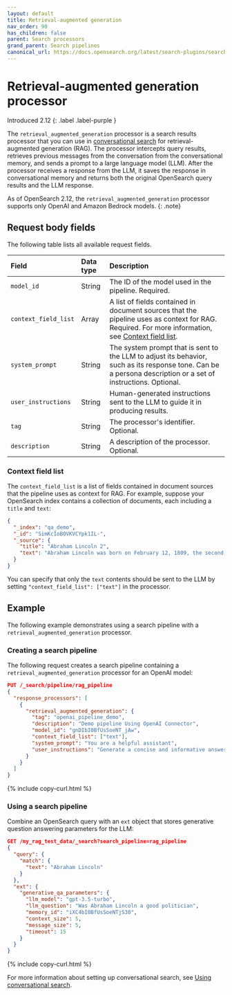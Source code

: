 ```yaml
---
layout: default
title: Retrieval-augmented generation
nav_order: 90
has_children: false
parent: Search processors
grand_parent: Search pipelines
canonical_url: https://docs.opensearch.org/latest/search-plugins/search-pipelines/rag-processor/
---
```


# Retrieval-augmented generation processor
Introduced 2.12
{: .label .label-purple }

The `retrieval_augmented_generation` processor is a search results processor that you can use in [conversational search]({{site.url}}{{site.baseurl}}/search-plugins/conversational-search/) for retrieval-augmented generation (RAG). The processor intercepts query results, retrieves previous messages from the conversation from the conversational memory, and sends a prompt to a large language model (LLM). After the processor receives a response from the LLM, it saves the response in conversational memory and returns both the original OpenSearch query results and the LLM response.

As of OpenSearch 2.12, the `retrieval_augmented_generation` processor supports only OpenAI and Amazon Bedrock models.
{: .note}

## Request body fields

The following table lists all available request fields.

Field | Data type | Description
:--- | :--- | :---
`model_id` | String | The ID of the model used in the pipeline. Required.
`context_field_list` | Array | A list of fields contained in document sources that the pipeline uses as context for RAG. Required. For more information, see [Context field list](#context-field-list). 
`system_prompt` | String | The system prompt that is sent to the LLM to adjust its behavior, such as its response tone. Can be a persona description or a set of instructions. Optional.
`user_instructions` | String | Human-generated instructions sent to the LLM to guide it in producing results. 
`tag` | String | The processor's identifier. Optional.
`description` | String | A description of the processor. Optional.

### Context field list

The `context_field_list` is a list of fields contained in document sources that the pipeline uses as context for RAG. For example, suppose your OpenSearch index contains a collection of documents, each including a `title` and `text`:

```json
{
  "_index": "qa_demo",
  "_id": "SimKcIoBOVKVCYpk1IL-",
  "_source": {
    "title": "Abraham Lincoln 2",
    "text": "Abraham Lincoln was born on February 12, 1809, the second child of Thomas Lincoln and Nancy Hanks Lincoln, in a log cabin on Sinking Spring Farm near Hodgenville, Kentucky.[2] He was a descendant of Samuel Lincoln, an Englishman who migrated from Hingham, Norfolk, to its namesake, Hingham, Massachusetts, in 1638. The family then migrated west, passing through New Jersey, Pennsylvania, and Virginia.[3] Lincoln was also a descendant of the Harrison family of Virginia; his paternal grandfather and namesake, Captain Abraham Lincoln and wife Bathsheba (née Herring) moved the family from Virginia to Jefferson County, Kentucky.[b] The captain was killed in an Indian raid in 1786.[5] His children, including eight-year-old Thomas, Abraham's father, witnessed the attack.[6][c] Thomas then worked at odd jobs in Kentucky and Tennessee before the family settled in Hardin County, Kentucky, in the early 1800s.[6]\n"
  }
}
```

You can specify that only the `text` contents should be sent to the LLM by setting `"context_field_list": ["text"]` in the processor. 

## Example 

The following example demonstrates using a search pipeline with a `retrieval_augmented_generation` processor. 

### Creating a search pipeline 

The following request creates a search pipeline containing a `retrieval_augmented_generation` processor for an OpenAI model:

```json
PUT /_search/pipeline/rag_pipeline
{
  "response_processors": [
    {
      "retrieval_augmented_generation": {
        "tag": "openai_pipeline_demo",
        "description": "Demo pipeline Using OpenAI Connector",
        "model_id": "gnDIbI0BfUsSoeNT_jAw",
        "context_field_list": ["text"],
        "system_prompt": "You are a helpful assistant",
        "user_instructions": "Generate a concise and informative answer in less than 100 words for the given question"
      }
    }
  ]
}
```
{% include copy-curl.html %}

### Using a search pipeline

Combine an OpenSearch query with an `ext` object that stores generative question answering parameters for the LLM:

```json
GET /my_rag_test_data/_search?search_pipeline=rag_pipeline
{
  "query": {
    "match": {
      "text": "Abraham Lincoln"
    }
  },
  "ext": {
    "generative_qa_parameters": {
      "llm_model": "gpt-3.5-turbo",
      "llm_question": "Was Abraham Lincoln a good politician",
      "memory_id": "iXC4bI0BfUsSoeNTjS30",
      "context_size": 5,
      "message_size": 5,
      "timeout": 15
    }
  }
}
```
{% include copy-curl.html %}

For more information about setting up conversational search, see [Using conversational search]({{site.url}}{{site.baseurl}}/search-plugins/conversational-search/#using-conversational-search).
